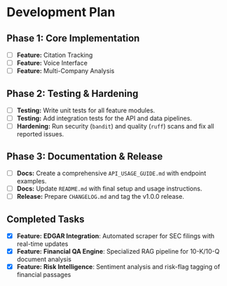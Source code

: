 # Development Plan

## Phase 1: Core Implementation
- [ ] **Feature:** Citation Tracking
- [ ] **Feature:** Voice Interface
- [ ] **Feature:** Multi-Company Analysis

## Phase 2: Testing & Hardening
- [ ] **Testing:** Write unit tests for all feature modules.
- [ ] **Testing:** Add integration tests for the API and data pipelines.
- [ ] **Hardening:** Run security (`bandit`) and quality (`ruff`) scans and fix all reported issues.

## Phase 3: Documentation & Release
- [ ] **Docs:** Create a comprehensive `API_USAGE_GUIDE.md` with endpoint examples.
- [ ] **Docs:** Update `README.md` with final setup and usage instructions.
- [ ] **Release:** Prepare `CHANGELOG.md` and tag the v1.0.0 release.

## Completed Tasks
- [x] **Feature:** **EDGAR Integration**: Automated scraper for SEC filings with real-time updates
- [x] **Feature:** **Financial QA Engine**: Specialized RAG pipeline for 10-K/10-Q document analysis
- [x] **Feature:** **Risk Intelligence**: Sentiment analysis and risk-flag tagging of financial passages
